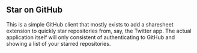 ## Star on GitHub

This is a simple GitHub client that mostly exists to add a sharesheet extension to quickly star repositories from, say, the Twitter app. The actual application itself will only consistent of authenticating to GitHub and showing a list of your starred repositories.
